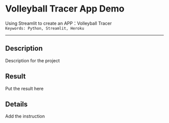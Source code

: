 # Volleyball Tracer App Demo

Using Streamlit to create an APP：Volleyball Tracer
<br>
`Keywords: Python, Streamlit, Heroku`

---
## Description

Description for the project


## Result

Put the result here


## Details

Add the instruction 
